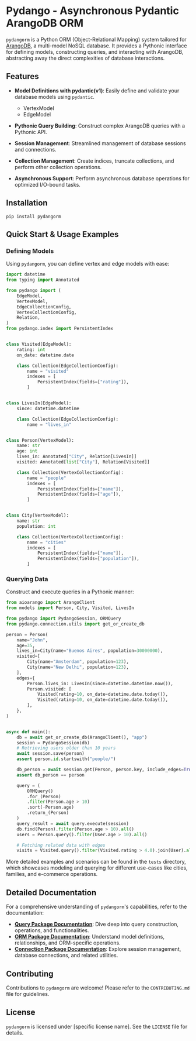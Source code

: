 # Pydango - Asynchronous Pydantic ArangoDB ORM

`pydangorm` is a Python ORM (Object-Relational Mapping) system tailored for [ArangoDB](https://www.arangodb.com/), a multi-model NoSQL database. It provides a Pythonic interface for defining models, constructing queries, and interacting with ArangoDB, abstracting away the direct complexities of database interactions.

## Features

- **Model Definitions with pydantic(v1)**: Easily define and validate your database models using `pydantic`.

  - VertexModel
  - EdgeModel

- **Pythonic Query Building**: Construct complex ArangoDB queries with a Pythonic API.

- **Session Management**: Streamlined management of database sessions and connections.

- **Collection Management**: Create indices, truncate collections, and perform other collection operations.

- **Asynchronous Support**: Perform asynchronous database operations for optimized I/O-bound tasks.

## Installation

```shell
pip install pydangorm
```

## Quick Start & Usage Examples

### Defining Models

Using `pydangorm`, you can define vertex and edge models with ease:

```python
import datetime
from typing import Annotated

from pydango import (
    EdgeModel,
    VertexModel,
    EdgeCollectionConfig,
    VertexCollectionConfig,
    Relation,
)
from pydango.index import PersistentIndex


class Visited(EdgeModel):
    rating: int
    on_date: datetime.date

    class Collection(EdgeCollectionConfig):
        name = "visited"
        indexes = [
            PersistentIndex(fields=["rating"]),
        ]


class LivesIn(EdgeModel):
    since: datetime.datetime

    class Collection(EdgeCollectionConfig):
        name = "lives_in"


class Person(VertexModel):
    name: str
    age: int
    lives_in: Annotated["City", Relation[LivesIn]]
    visited: Annotated[list["City"], Relation[Visited]]

    class Collection(VertexCollectionConfig):
        name = "people"
        indexes = [
            PersistentIndex(fields=["name"]),
            PersistentIndex(fields=["age"]),
        ]


class City(VertexModel):
    name: str
    population: int

    class Collection(VertexCollectionConfig):
        name = "cities"
        indexes = [
            PersistentIndex(fields=["name"]),
            PersistentIndex(fields=["population"]),
        ]
```

### Querying Data

Construct and execute queries in a Pythonic manner:

```python
from aioarango import ArangoClient
from models import Person, City, Visited, LivesIn

from pydango import PydangoSession, ORMQuery
from pydango.connection.utils import get_or_create_db

person = Person(
    name="John",
    age=35,
    lives_in=City(name="Buenos Aires", population=30000000),
    visited=[
        City(name="Amsterdam", population=123),
        City(name="New Delhi", population=123),
    ],
    edges={
        Person.lives_in: LivesIn(since=datetime.datetime.now()),
        Person.visited: [
            Visited(rating=10, on_date=datetime.date.today()),
            Visited(rating=10, on_date=datetime.date.today()),
        ],
    },
)


async def main():
    db = await get_or_create_db(ArangoClient(), "app")
    session = PydangoSession(db)
    # Retrieving users older than 10 years
    await session.save(person)
    assert person.id.startswith("people/")

    db_person = await session.get(Person, person.key, include_edges=True, depth=(1, 1))
    assert db_person == person

    query = (
        ORMQuery()
        .for_(Person)
        .filter(Person.age > 10)
        .sort(-Person.age)
        .return_(Person)
    )
    query_result = await query.execute(session)
    db.find(Person).filter(Person.age > 10).all()
    users = Person.query().filter(User.age > 10).all()

    # Fetching related data with edges
    visits = Visited.query().filter(Visited.rating > 4.0).join(User).all()
```

More detailed examples and scenarios can be found in the `tests` directory, which showcases modeling and querying for different use-cases like cities, families, and e-commerce operations.

## Detailed Documentation

For a comprehensive understanding of `pydangorm`'s capabilities, refer to the documentation:

- **[Query Package Documentation](./docs/query)**: Dive deep into query construction, operations, and functionalities.
- **[ORM Package Documentation](./docs/orm)**: Understand model definitions, relationships, and ORM-specific operations.
- **[Connection Package Documentation](./docs/connection)**: Explore session management, database connections, and related utilities.

## Contributing

Contributions to `pydangorm` are welcome! Please refer to the `CONTRIBUTING.md` file for guidelines.

## License

`pydangorm` is licensed under \[specific license name\]. See the `LICENSE` file for details.
